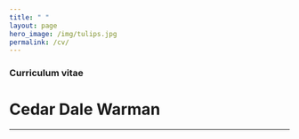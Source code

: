 ```yaml
---
title: " "
layout: page
hero_image: /img/tulips.jpg
permalink: /cv/
---
```


<div class="container is-max-desktop has-text-centered"><h3>Curriculum vitae</h3></div>
<div class="container is-max-desktop has-text-centered"><h1>Cedar Dale Warman</h1></div>
<div class="container is-max-desktop"><hr></div>

